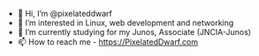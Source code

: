 - 👋 Hi, I’m @pixelateddwarf
- 👀 I’m interested in Linux, web development and networking
- 🌱 I’m currently studying for my Junos, Associate (JNCIA-Junos) 
- 📫 How to reach me - https://PixelatedDwarf.com

<!---
pixelateddwarf/pixelateddwarf is a ✨ special ✨ repository because its `README.md` (this file) appears on your GitHub profile.
You can click the Preview link to take a look at your changes.
--->
